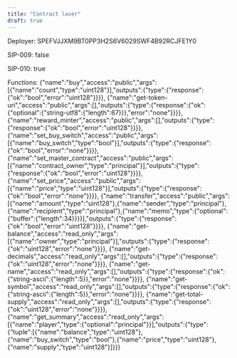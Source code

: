 ```yaml
---
title: "Contract laser"
draft: true
---
```

Deployer: SPEFVJJXM9BT0PP3H2S6V6029SWF4B92RCJFE1Y0

SIP-009: false

SIP-010: true

Functions:
{"name":"buy","access":"public","args":[{"name":"count","type":"uint128"}],"outputs":{"type":{"response":{"ok":"bool","error":"uint128"}}}}, {"name":"get-token-uri","access":"public","args":[],"outputs":{"type":{"response":{"ok":{"optional":{"string-utf8":{"length":67}}},"error":"none"}}}}, {"name":"reward_minter","access":"public","args":[],"outputs":{"type":{"response":{"ok":"bool","error":"uint128"}}}}, {"name":"set_buy_switch","access":"public","args":[{"name":"buy_switch","type":"bool"}],"outputs":{"type":{"response":{"ok":"bool","error":"none"}}}}, {"name":"set_master_contract","access":"public","args":[{"name":"contract_owner","type":"principal"}],"outputs":{"type":{"response":{"ok":"bool","error":"uint128"}}}}, {"name":"set_price","access":"public","args":[{"name":"price","type":"uint128"}],"outputs":{"type":{"response":{"ok":"bool","error":"none"}}}}, {"name":"transfer","access":"public","args":[{"name":"amount","type":"uint128"},{"name":"sender","type":"principal"},{"name":"recipient","type":"principal"},{"name":"memo","type":{"optional":{"buffer":{"length":34}}}}],"outputs":{"type":{"response":{"ok":"bool","error":"uint128"}}}}, {"name":"get-balance","access":"read_only","args":[{"name":"owner","type":"principal"}],"outputs":{"type":{"response":{"ok":"uint128","error":"none"}}}}, {"name":"get-decimals","access":"read_only","args":[],"outputs":{"type":{"response":{"ok":"uint128","error":"none"}}}}, {"name":"get-name","access":"read_only","args":[],"outputs":{"type":{"response":{"ok":{"string-ascii":{"length":5}},"error":"none"}}}}, {"name":"get-symbol","access":"read_only","args":[],"outputs":{"type":{"response":{"ok":{"string-ascii":{"length":5}},"error":"none"}}}}, {"name":"get-total-supply","access":"read_only","args":[],"outputs":{"type":{"response":{"ok":"uint128","error":"none"}}}}, {"name":"get_summary","access":"read_only","args":[{"name":"player","type":{"optional":"principal"}}],"outputs":{"type":{"tuple":[{"name":"balance","type":"uint128"},{"name":"buy_switch","type":"bool"},{"name":"price","type":"uint128"},{"name":"supply","type":"uint128"}]}}}
